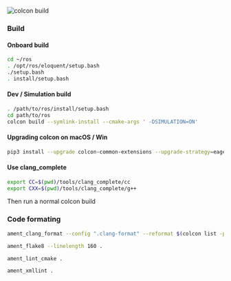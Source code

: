 ![colcon build](https://github.com/3wnbr1/ros/workflows/colcon%20build/badge.svg?branch=master)

### Build

#### Onboard build

```bash
cd ~/ros
. /opt/ros/eloquent/setup.bash
./setup.bash
. install/setup.bash
```

#### Dev / Simulation build

```bash
. /path/to/ros/install/setup.bash
cd path/to/ros
colcon build --symlink-install --cmake-args ' -DSIMULATION=ON'
```

#### Upgrading colcon on macOS / Win

```bash
pip3 install --upgrade colcon-common-extensions --upgrade-strategy=eager
```

#### Use clang_complete

```bash
export CC=$(pwd)/tools/clang_complete/cc
export CXX=$(pwd)/tools/clang_complete/g++
```

Then run a normal colcon build


### Code formating

```bash
ament_clang_format --config ".clang-format" --reformat $(colcon list -p)

ament_flake8 --linelength 160 .

ament_lint_cmake .

ament_xmllint .
```
